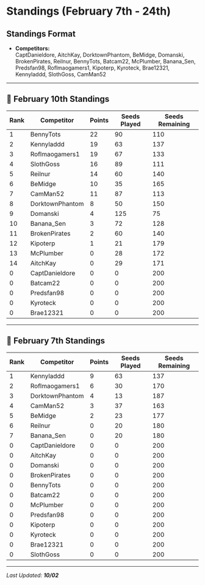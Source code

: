 # Standings (February 7th - 24th)

## Standings Format
- **Competitors:**  
  CaptDanieldore, AitchKay, DorktownPhantom, BeMidge, Domanski, BrokenPirates, Reilnur, BennyTots, Batcam22, McPlumber, Banana_Sen, Predsfan98, Roflmaogamers1, Kipoterp, Kyroteck, Brae12321, Kennyladdd, SlothGoss, CamMan52

---
## 📅 February 10th Standings
| Rank | Competitor         | Points | Seeds Played | Seeds Remaining |
|------|--------------------|--------|--------------|-----------------|
| 1    | BennyTots          | 22     | 90           | 110             |
| 2    | Kennyladdd         | 19     | 63           | 137              |
| 3    | Roflmaogamers1     | 19     | 67           | 133             |
| 4    | SlothGoss          | 16     | 89           | 111             |
| 5    | Reilnur            | 14     | 60           | 140             |
| 6    | BeMidge            | 10     | 35           | 165             |
| 7    | CamMan52           | 11     | 87           | 113             |
| 8    | DorktownPhantom    | 8      | 50           | 150             |
| 9    | Domanski           | 4      | 125          | 75              |
| 10   | Banana_Sen         | 3      | 72           | 128             |
| 11   | BrokenPirates      | 2      | 60           | 140             |
| 12   | Kipoterp           | 1      | 21           | 179             |
| 13   | McPlumber          | 0      | 28           | 172             |
| 14   | AitchKay           | 0      | 29           | 171             |
| 0    | CaptDanieldore     | 0      | 0            | 200             |
| 0    | Batcam22           | 0      | 0            | 200             |
| 0    | Predsfan98         | 0      | 0            | 200             |
| 0    | Kyroteck           | 0      | 0            | 200             |
| 0    | Brae12321          | 0      | 0            | 200             |


---

## 📅 February 7th Standings
| Rank | Competitor         | Points | Seeds Played | Seeds Remaining |
|------|--------------------|--------|--------------|-----------------|
| 1    | Kennyladdd         | 9      | 63           | 137             |
| 2    | Roflmaogamers1     | 6      | 30           | 170             |
| 3    | DorktownPhantom    | 4      | 13           | 187             |
| 4    | CamMan52           | 3      | 37           | 163             |
| 5    | BeMidge            | 2      | 23           | 177             |
| 6    | Reilnur            | 0      | 20           | 180             |
| 7    | Banana_Sen         | 0      | 20           | 180             |
| 0    | CaptDanieldore     | 0      | 0            | 200             |
| 0    | AitchKay           | 0      | 0            | 200             |
| 0    | Domanski           | 0      | 0            | 200             |
| 0    | BrokenPirates      | 0      | 0            | 200             |
| 0    | BennyTots          | 0      | 0            | 200             |
| 0    | Batcam22           | 0      | 0            | 200             |
| 0    | McPlumber          | 0      | 0            | 200             |
| 0    | Predsfan98         | 0      | 0            | 200             |
| 0    | Kipoterp           | 0      | 0            | 200             |
| 0    | Kyroteck           | 0      | 0            | 200             |
| 0    | Brae12321          | 0      | 0            | 200             |
| 0    | SlothGoss          | 0      | 0            | 200             |

---


_Last Updated: **10/02**_
